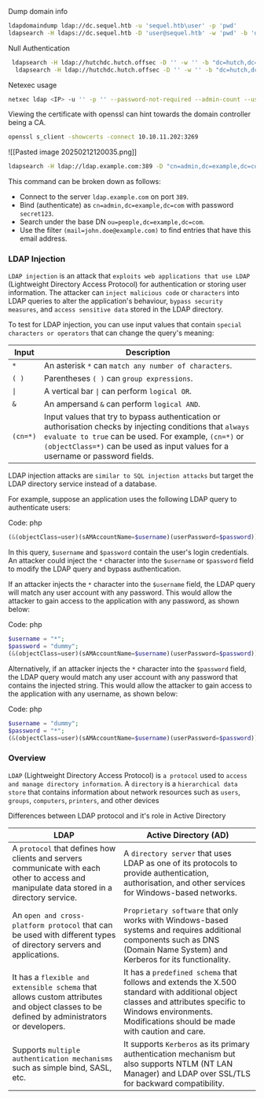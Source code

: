 Dump domain info
```bash
ldapdomaindump ldap://dc.sequel.htb -u 'sequel.htb\user' -p 'pwd'
ldapsearch -H ldaps://dc.sequel.htb -D 'user@sequel.htb' -w 'pwd' -b 'dc=sequel,dc=htb'   
```
Null Authentication
```bash
 ldapsearch -H ldap://hutchdc.hutch.offsec -D '' -w '' -b "dc=hutch,dc=offsec"
  ldapsearch -H ldap://hutchdc.hutch.offsec -D '' -w '' -b "dc=hutch,dc=offsec" | grep description
```
Netexec usage
```bash
netxec ldap <IP> -u '' -p '' --password-not-required --admin-count --users --groups
```
Viewing the certificate with openssl can hint towards the domain controller being a CA.
```bash
openssl s_client -showcerts -connect 10.10.11.202:3269
```
![[Pasted image 20250212120035.png]]

```bash
ldapsearch -H ldap://ldap.example.com:389 -D "cn=admin,dc=example,dc=com" -w secret123 -b "ou=people,dc=example,dc=com" "(mail=john.doe@example.com)"
```
This command can be broken down as follows:

- Connect to the server `ldap.example.com` on port `389`.
- Bind (authenticate) as `cn=admin,dc=example,dc=com` with password `secret123`.
- Search under the base DN `ou=people,dc=example,dc=com`.
- Use the filter `(mail=john.doe@example.com)` to find entries that have this email address.
### LDAP Injection
`LDAP injection` is an attack that `exploits web applications that use LDAP` (Lightweight Directory Access Protocol) for authentication or storing user information. The attacker can `inject malicious code` or `characters` into LDAP queries to alter the application's behaviour, `bypass security measures`, and `access sensitive data` stored in the LDAP directory.

To test for LDAP injection, you can use input values that contain `special characters or operators` that can change the query's meaning:

|Input|Description|
|---|---|
|`*`|An asterisk `*` can `match any number of characters`.|
|`( )`|Parentheses `( )` can `group expressions`.|
|`\|`|A vertical bar `\|` can perform `logical OR`.|
|`&`|An ampersand `&` can perform `logical AND`.|
|`(cn=*)`|Input values that try to bypass authentication or authorisation checks by injecting conditions that `always evaluate to true` can be used. For example, `(cn=*)` or `(objectClass=*)` can be used as input values for a username or password fields.|

LDAP injection attacks are `similar to SQL injection attacks` but target the LDAP directory service instead of a database.

For example, suppose an application uses the following LDAP query to authenticate users:

Code: php

```php
(&(objectClass=user)(sAMAccountName=$username)(userPassword=$password))
```

In this query, `$username` and `$password` contain the user's login credentials. An attacker could inject the `*` character into the `$username` or `$password` field to modify the LDAP query and bypass authentication.

If an attacker injects the `*` character into the `$username` field, the LDAP query will match any user account with any password. This would allow the attacker to gain access to the application with any password, as shown below:

Code: php

```php
$username = "*";
$password = "dummy";
(&(objectClass=user)(sAMAccountName=$username)(userPassword=$password))
```

Alternatively, if an attacker injects the `*` character into the `$password` field, the LDAP query would match any user account with any password that contains the injected string. This would allow the attacker to gain access to the application with any username, as shown below:

Code: php

```php
$username = "dummy";
$password = "*";
(&(objectClass=user)(sAMAccountName=$username)(userPassword=$password))
```


### Overview
`LDAP` (Lightweight Directory Access Protocol) is `a protocol` used to `access and manage directory information`. A `directory` is a `hierarchical data store` that contains information about network resources such as `users`, `groups`, `computers`, `printers`, and other devices

Differences between LDAP protocol and it's role in Active Directory

|**LDAP**|**Active Directory (AD)**|
|---|---|
|A `protocol` that defines how clients and servers communicate with each other to access and manipulate data stored in a directory service.|A `directory server` that uses LDAP as one of its protocols to provide authentication, authorisation, and other services for Windows-based networks.|
|An `open and cross-platform protocol` that can be used with different types of directory servers and applications.|`Proprietary software` that only works with Windows-based systems and requires additional components such as DNS (Domain Name System) and Kerberos for its functionality.|
|It has a `flexible and extensible schema` that allows custom attributes and object classes to be defined by administrators or developers.|It has a `predefined schema` that follows and extends the X.500 standard with additional object classes and attributes specific to Windows environments. Modifications should be made with caution and care.|
|Supports `multiple authentication mechanisms` such as simple bind, SASL, etc.|It supports `Kerberos` as its primary authentication mechanism but also supports NTLM (NT LAN Manager) and LDAP over SSL/TLS for backward compatibility.|
